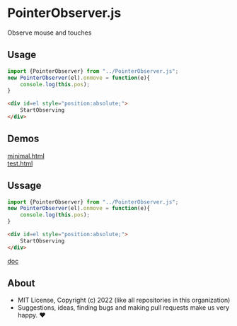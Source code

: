 # PointerObserver.js
Observe mouse and touches

## Usage

```js
import {PointerObserver} from "../PointerObserver.js";
new PointerObserver(el).onmove = function(e){
    console.log(this.pos);
}
```

```html
<div id=el style="position:absolute;">
    StartObserving
</div>
```

## Demos

[minimal.html](http://gcdn.li/u2ui/u2@main/js/PointerObserver/tests/minimal.html)  
[test.html](http://gcdn.li/u2ui/u2@main/js/PointerObserver/tests/test.html)  

## Ussage

```js
import {PointerObserver} from "../PointerObserver.js";
new PointerObserver(el).onmove = function(e){
    console.log(this.pos);
}
```

```html
<div id=el style="position:absolute;">
    StartObserving
</div>
```

[doc](https://doc.deno.land/../../../PointerObserver.js@x/PointerObserver.js)

## About

- MIT License, Copyright (c) 2022 <u2> (like all repositories in this organization) <br>
- Suggestions, ideas, finding bugs and making pull requests make us very happy. ♥

